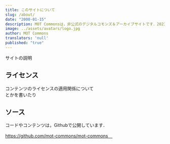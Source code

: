 ```yaml
---
title: このサイトについて
slug: /about/
date: "2000-01-15"
description: MOT Commonsは，非公式のデジタルコモンズ＆アーカイブサイトです．2021年に展覧会に参加した有志の作家により作成されました．
image: ../assets/avatars/logo.jpg
author: MOT Commons
translators: 'null'
published: "true"
---
```


サイトの説明

## ライセンス
コンテンツのライセンスの適用関係について  
とかを書いたり

## ソース
コードやコンテンツは，Githubで公開しています．

https://github.com/mot-commons/mot-commons　